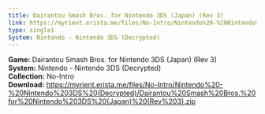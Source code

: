 ```yaml
---
title: Dairantou Smash Bros. for Nintendo 3DS (Japan) (Rev 3)
link: https://myrient.erista.me/files/No-Intro/Nintendo%20-%20Nintendo%203DS%20(Decrypted)/Dairantou%20Smash%20Bros.%20for%20Nintendo%203DS%20(Japan)%20(Rev%203).zip
type: single1
System: Nintendo - Nintendo 3DS (Decrypted)
---
```

<b>Game:</b> Dairantou Smash Bros. for Nintendo 3DS (Japan) (Rev 3)<br>
<b>System:</b> Nintendo - Nintendo 3DS (Decrypted)<br>
<b>Collection:</b> No-Intro<br>
<b>Download:</b> https://myrient.erista.me/files/No-Intro/Nintendo%20-%20Nintendo%203DS%20(Decrypted)/Dairantou%20Smash%20Bros.%20for%20Nintendo%203DS%20(Japan)%20(Rev%203).zip
